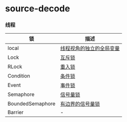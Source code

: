 # source-decode

### 线程
|锁|描述|
|---|---|
|local|[线程视角的独立的全局变量](./Threading.md#local)|
|Lock|[互斥锁](./Threading.md#Local)|
|RLock|[重入锁](./Threading.md#RLocal)|
|Condition|[条件锁](./Threading.md#Condition)|
|Event|[事件锁](./Threading.md#Event)|
|Semaphore|[信号量锁](./Threading.md#Semaphore)|
|BoundedSemaphore|[有边界的信号量锁](./Threading.md#BoundedSemaphore)|
|Barrier|-|
